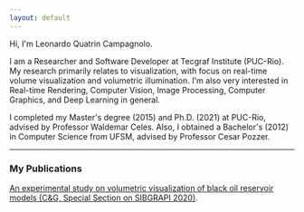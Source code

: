 ```yaml
---
layout: default
---
```


Hi, I'm Leonardo Quatrin Campagnolo.

I am a Researcher and Software Developer at Tecgraf Institute (PUC-Rio). My research primarily relates to visualization, with focus on real-time volume visualization and volumetric illumination. I'm also very interested in Real-time Rendering, Computer Vision, Image Processing, Computer Graphics, and Deep Learning in general.

I completed my Master's degree (2015) and Ph.D. (2021) at PUC-Rio, advised by Professor Waldemar Celes. Also, I obtained a Bachelor's (2012) in Computer Science from UFSM, advised by Professor Cesar Pozzer. 

---

### My Publications

[An experimental study on volumetric visualization of black oil reservoir models (C&G, Special Section on SIBGRAPI 2020)](https://www.sciencedirect.com/science/article/abs/pii/S0097849320301424).
